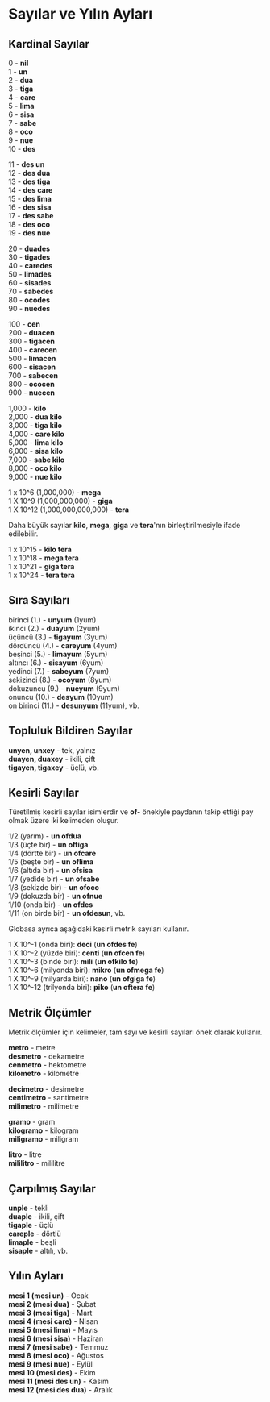 <h1>Sayılar ve Yılın Ayları</h1>
<p>
</p>
<h2>Kardinal Sayılar</h2>
<p>0 - <strong>nil</strong><br /> 1 - <strong>un</strong><br /> 2 - <strong>dua</strong><br /> 3 -
	<strong>tiga</strong><br /> 4 - <strong>care</strong><br /> 5 - <strong>lima</strong><br /> 6 -
	<strong>sisa</strong><br /> 7 - <strong>sabe</strong><br /> 8 - <strong>oco</strong><br /> 9 -
	<strong>nue</strong><br /> 10 - <strong>des</strong></p>
<p>11 - <strong>des un</strong><br /> 12 - <strong>des dua</strong><br /> 13 - <strong>des tiga</strong><br /> 14 -
	<strong>des care</strong><br /> 15 - <strong>des lima</strong><br /> 16 - <strong>des sisa</strong><br /> 17 -
	<strong>des sabe</strong><br /> 18 - <strong>des oco</strong><br /> 19 - <strong>des nue</strong></p>
<p>20 - <strong>duades</strong><br /> 30 - <strong>tigades</strong><br /> 40 - <strong>caredes</strong><br /> 50 -
	<strong>limades</strong><br /> 60 - <strong>sisades</strong><br /> 70 - <strong>sabedes</strong><br /> 80 -
	<strong>ocodes</strong><br /> 90 - <strong>nuedes</strong></p>
<p>100 - <strong>cen</strong><br /> 200 - <strong>duacen</strong><br /> 300 - <strong>tigacen</strong><br /> 400 -
	<strong>carecen</strong><br /> 500 - <strong>limacen</strong><br /> 600 - <strong>sisacen</strong><br /> 700 -
	<strong>sabecen</strong><br /> 800 - <strong>ococen</strong><br /> 900 - <strong>nuecen</strong></p>
<p>1,000 - <strong>kilo</strong><br /> 2,000 - <strong>dua kilo</strong><br /> 3,000 - <strong>tiga kilo</strong><br />
	4,000 - <strong>care kilo</strong><br /> 5,000 - <strong>lima kilo</strong><br /> 6,000 - <strong>sisa
		kilo</strong><br /> 7,000 - <strong>sabe kilo</strong><br /> 8,000 - <strong>oco kilo</strong><br /> 9,000 -
	<strong>nue kilo</strong></p>
<p>1 x 10^6 (1,000,000) - <strong>mega</strong><br /> 1 X 10^9 (1,000,000,000) - <strong>giga</strong><br /> 1 X 10^12
	(1,000,000,000,000) - <strong>tera</strong> </p>
<p>Daha büyük sayılar <strong>kilo</strong>, <strong>mega</strong>, <strong>giga</strong> ve <strong>tera</strong>'nın
	birleştirilmesiyle ifade edilebilir.</p>
<p>1 x 10^15 - <strong>kilo tera</strong><br /> 1 x 10^18 - <strong>mega tera</strong><br /> 1 x 10^21 - <strong>giga
		tera</strong><br /> 1 x 10^24 - <strong>tera tera</strong> </p>
<h2>Sıra Sayıları</h2>
<p>birinci (1.) - <strong>unyum</strong> (1yum)<br /> ikinci (2.) - <strong>duayum</strong> (2yum)<br /> üçüncü (3.) -
	<strong>tigayum</strong> (3yum)<br /> dördüncü (4.) - <strong>careyum</strong> (4yum)<br /> beşinci (5.) -
	<strong>limayum</strong> (5yum)<br /> altıncı (6.) - <strong>sisayum</strong> (6yum)<br /> yedinci (7.) -
	<strong>sabeyum</strong> (7yum)<br /> sekizinci (8.) - <strong>ocoyum</strong> (8yum)<br /> dokuzuncu (9.) -
	<strong>nueyum</strong> (9yum)<br /> onuncu (10.) - <strong>desyum</strong> (10yum)<br /> on birinci (11.) -
	<strong>desunyum</strong> (11yum), vb.</p>
<h2>Topluluk Bildiren Sayılar</h2>
<p><strong>unyen, unxey</strong> - tek, yalnız<br />
	<strong>duayen, duaxey</strong> - ikili, çift<br />
	<strong>tigayen, tigaxey</strong> - üçlü, vb.
</p>
<h2>Kesirli Sayılar</h2>
<p>Türetilmiş kesirli sayılar isimlerdir ve <strong>of-</strong> önekiyle paydanın takip ettiği pay olmak üzere iki
	kelimeden oluşur.</p>
<p>1/2 (yarım) - <strong>un ofdua</strong><br /> 1/3 (üçte bir) - <strong>un oftiga</strong><br /> 1/4 (dörtte bir) -
	<strong>un ofcare</strong><br /> 1/5 (beşte bir) - <strong>un oflima</strong><br /> 1/6 (altıda bir) - <strong>un
		ofsisa</strong><br /> 1/7 (yedide bir) - <strong>un ofsabe</strong><br /> 1/8 (sekizde bir) - <strong>un
		ofoco</strong><br /> 1/9 (dokuzda bir) - <strong>un ofnue</strong><br /> 1/10 (onda bir) - <strong>un
		ofdes</strong><br /> 1/11 (on birde bir) - <strong>un ofdesun</strong>, vb.</p>
<p>Globasa ayrıca aşağıdaki kesirli metrik sayıları kullanır. </p>
<p>1 X 10^-1 (onda biri): <strong>deci</strong> (<strong>un ofdes fe</strong>)<br /> 1 X 10^-2 (yüzde biri):
	<strong>centi</strong> (<strong>un ofcen fe</strong>)<br /> 1 X 10^-3 (binde biri): <strong>mili</strong>
	(<strong>un ofkilo fe</strong>)<br /> 1 X 10^-6 (milyonda biri): <strong>mikro</strong> (<strong>un ofmega
		fe</strong>)<br /> 1 X 10^-9 (milyarda biri): <strong>nano</strong> (<strong>un ofgiga fe</strong>)<br /> 1 X
	10^-12 (trilyonda biri): <strong>piko</strong> (<strong>un oftera fe</strong>)</p>
<h2>Metrik Ölçümler</h2>
<p>Metrik ölçümler için kelimeler, tam sayı ve kesirli sayıları önek olarak kullanır.</p>
<p><strong>metro</strong> - metre<br />
	<strong>desmetro</strong> - dekametre<br />
	<strong>cenmetro</strong> - hektometre<br />
	<strong>kilometro</strong> - kilometre
</p>
<p><strong>decimetro</strong> - desimetre<br />
	<strong>centimetro</strong> - santimetre<br />
	<strong>milimetro</strong> - milimetre
</p>
<p><strong>gramo</strong> - gram<br />
	<strong>kilogramo</strong> - kilogram<br />
	<strong>miligramo</strong> - miligram
</p>
<p><strong>litro</strong> - litre<br />
	<strong>mililitro</strong> - mililitre
</p>
<h2>Çarpılmış Sayılar</h2>
<p><strong>unple</strong> - tekli<br />
	<strong>duaple</strong> - ikili, çift<br />
	<strong>tigaple</strong> - üçlü<br />
	<strong>careple</strong> - dörtlü<br />
	<strong>limaple</strong> - beşli<br />
	<strong>sisaple</strong> - altılı, vb.
</p>
<h2>Yılın Ayları</h2>
<p><strong>mesi 1 (mesi un)</strong> - Ocak<br />
	<strong>mesi 2 (mesi dua)</strong> - Şubat<br />
	<strong>mesi 3 (mesi tiga)</strong> - Mart<br />
	<strong>mesi 4 (mesi care)</strong> - Nisan<br />
	<strong>mesi 5 (mesi lima)</strong> - Mayıs<br />
	<strong>mesi 6 (mesi sisa)</strong> - Haziran<br />
	<strong>mesi 7 (mesi sabe)</strong> - Temmuz<br />
	<strong>mesi 8 (mesi oco)</strong> - Ağustos<br />
	<strong>mesi 9 (mesi nue)</strong> - Eylül<br />
	<strong>mesi 10 (mesi des)</strong> - Ekim<br />
	<strong>mesi 11 (mesi des un)</strong> - Kasım<br />
	<strong>mesi 12 (mesi des dua)</strong> - Aralık
</p>
<p></p>
